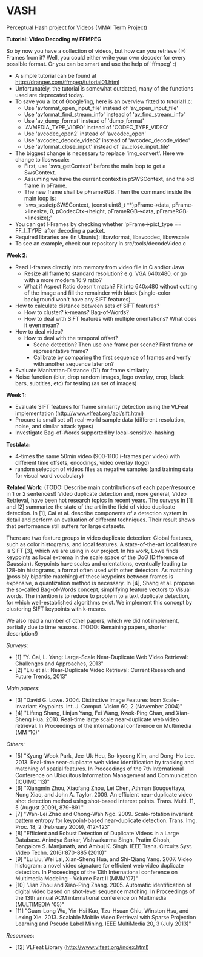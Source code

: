 VASH
====

Perceptual Hash project for Videos (MMAI Term Project)


**Tutorial: Video Decoding w/ FFMPEG**

So by now you have a collection of videos, but how can you retrieve (I-) Frames from it? Well, you could either write your own decoder for every possible format. Or you can be smart and use the help of 'ffmpeg' :)
* A simple tutorial can be found at http://dranger.com/ffmpeg/tutorial01.html
* Unfortunately, the tutorial is somewhat outdated, many of the functions used are deprecated today.
* To save you a lot of Google'ing, here is an overview fitted to tutorial1.c:
  * Use 'avformat_open_input_file' instead of 'av_open_input_file'
  * Use 'avformat_find_stream_info' instead of 'av_find_stream_info'
  * Use 'av_dump_format' instead of 'dump_format'
  * 'AVMEDIA_TYPE_VIDEO' instead of 'CODEC_TYPE_VIDEO'
  * Use 'avcodec_open2' instead of 'avcodec_open'
  * Use 'avcodec_decode_video2' instead of 'avcodec_decode_video'
  * Use 'avformat_close_input' instead of 'av_close_input_file'
* The biggest change is necessary to replace 'img_convert'. Here we change to libswscale:
  * First, use 'sws_getContext' before the main loop to get a SwsContext.
  * Assuming we have the current context in pSWSContext, and the old frame in pFrame.
  * The new frame shall be pFrameRGB. Then the command inside the main loop is:
  * 'sws_scale(pSWSContext, (const uint8_t **)pFrame->data, pFrame->linesize, 0, pCodecCtx->height, pFrameRGB->data, pFrameRGB->linesize);'
* You can get I-Frames by checking whether 'pFrame->pict_type == FF_I_TYPE' after decoding a packet.
* Required libraries are (In Ubuntu): libavformat, libavcodec, libswscale
* To see an example, check our repository in src/tools/decodeVideo.c


**Week 2**:
* Read I-frames directly into memory from video file in C and/or Java
  * Resize all frame to standard resolution? e.g. VGA 640x480, or go with a more modern 16:9 ratio?
  * What if Aspect Ratio doesn't match? Fit into 640x480 without cutting of the image and fill the remainder with black (single-color background won't have any SIFT features) 
* How to calculate distance between sets of SIFT features? 
  * How to cluster? k-means? Bag-of-Words?
  * How to deal with SIFT features with multiple orientations? What does it even mean?
* How to deal video?
  * How to deal with the temporal offset?
    * Scene detection? Then use one frame per scene? First frame or representative frame?
    * Calibrate by comparing the first sequence of frames and verify with another sequence later on?
* Evaluate Manhattan-Distance (D1) for frame similarity
* Noise function (blur, drop random images, logo overlay, crop, black bars, subtitles, etc) for testing (as set of images)


**Week 1**:
* Evaluate SIFT features for frame similarity detection using the VLFeat implementation (http://www.vlfeat.org/api/sift.html)
* Procure (a small set of) real-world sample data (different resolution, noise, and similar attack types)
* Investigate Bag-of-Words supported by local-sensitive-hashing

**Testdata:**
* 4-times the same 50min video (900-1100 i-frames per video) with different time offsets, encodings, video overlay (logo)
* random selection of videos files as negative samples (and training data for visual word vocabulary)

**Related Work:**
(TODO: Describe main contributions of each paper/resource in 1 or 2 sentences!)
Video duplicate detection and, more general, Video Retrieval, have been hot research topics in recent years. The surveys in [1] and [2] summarize the state of the art in the field of video duplicate detection. In [1], Cai et al. describe components of a detection system in detail and perform an evaluation of different techniques. Their result shows that performance still suffers for large datasets.

There are two feature groups in video duplicate detection: Global features, such as color histograms, and local features. A state-of-the-art local feature is SIFT [3], which we are using in our project. In his work, Lowe finds keypoints as local extrema in the scale space of the DoG (Difference of Gaussian). Keypoints have scales and orientations, eventually leading to 128-bin histograms, a format often used with other detectors.
As matching (possibly bipartite matching) of these keypoints between frames is expensive, a quantization method is necessary. In [4], Shang et al. propose the so-called Bag-of-Words concept, simplifying feature vectors to Visual words. The intention is to reduce to problem to a text duplicate detection, for which well-established algorithms exist.
We implement this concept by clustering SIFT keypoints with k-means.

We also read a number of other papers, which we did not implement, partially due to time reasons.
(TODO: Remaining papers, shorter description!)

_Surveys:_
* [1] "Y. Cai, L. Yang: Large-Scale Near-Duplicate Web Video Retrieval: Challenges and Approaches, 2013"
* [2] "Liu et al.: Near-Duplicate Video Retrieval: Current Research and Future Trends, 2013"

_Main papers:_
* [3] "David G. Lowe. 2004. Distinctive Image Features from Scale-Invariant Keypoints. Int. J. Comput. Vision 60, 2 (November 2004)"
* [4] "Lifeng Shang, Linjun Yang, Fei Wang, Kwok-Ping Chan, and Xian-Sheng Hua. 2010. Real-time large scale near-duplicate web video retrieval. In Proceedings of the international conference on Multimedia (MM '10)"
 
_Others:_
* [5] "Kyung-Wook Park, Jee-Uk Heu, Bo-kyeong Kim, and Dong-Ho Lee. 2013. Real-time near-duplicate web video identification by tracking and matching of spatial features. In Proceedings of the 7th International Conference on Ubiquitous Information Management and Communication (ICUIMC '13)"
* [6] "Xiangmin Zhou, Xiaofang Zhou, Lei Chen, Athman Bouguettaya, Nong Xiao, and John A. Taylor. 2009. An efficient near-duplicate video shot detection method using shot-based interest points. Trans. Multi. 11, 5 (August 2009), 879-891."
* [7] "Wan-Lei Zhao and Chong-Wah Ngo. 2009. Scale-rotation invariant pattern entropy for keypoint-based near-duplicate detection. Trans. Img. Proc. 18, 2 (February 2009), 412-423"
* [8] "Efficient and Robust Detection of Duplicate Videos in a Large Database. Anindya Sarkar, Vishwakarma Singh, Pratim Ghosh, Bangalore S. Manjunath, and Ambuj K. Singh. IEEE Trans. Circuits Syst. Video Techn. 20(6):870-885 (2010)"
* [9] "Lu Liu, Wei Lai, Xian-Sheng Hua, and Shi-Qiang Yang. 2007. Video histogram: a novel video signature for efficient web video duplicate detection. In Proceedings of the 13th International conference on Multimedia Modeling - Volume Part II (MMM'07)"
* [10] "Jian Zhou and Xiao-Ping Zhang. 2005. Automatic identification of digital video based on shot-level sequence matching. In Proceedings of the 13th annual ACM international conference on Multimedia (MULTIMEDIA '05)"
* [11] "Guan-Long Wu, Yin-Hsi Kuo, Tzu-Hsuan Chiu, Winston Hsu, and Lexing Xie. 2013. Scalable Mobile Video Retrieval with Sparse Projection Learning and Pseudo Label Mining. IEEE MultiMedia 20, 3 (July 2013)"

_Resources_:
* [12] VLFeat Library (http://www.vlfeat.org/index.html)
